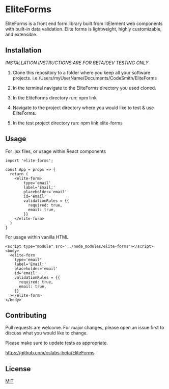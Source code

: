 # EliteForms

EliteForms is a front end form library built from litElement web components with built-in data validation. Elite forms is lightweight, highly customizable, and extensible.

## Installation

*INSTALLATION INSTRUCTIONS ARE FOR BETA/DEV TESTING ONLY*


1) Clone this repository to a folder where you keep all your software projects. 
i.e /Users/myUserName/Documents/CodeSmith/EliteForms

2) In the terminal navigate to the EliteForms directory you used cloned.

3) In the EliteForms directory run: 
         npm link

4) Navigate to the project directory where you would like to test & use EliteForms.

5) In the test project directory run:  npm link elite-forms

## Usage
For .jsx files, or usage within React components
```
import 'elite-forms';

const App = props => {
  return (
    <elite-form>
        type='email' 
        label='Email:'
        placeholder='email'
        id='email'
        validationRules = {{
          required: true,
          email: true, 
        }}
    </elite-form>
  )
}
```
For usage within vanilla HTML
```
<script type="module" src='../node_modules/elite-forms'></script>
<body>
  <elite-form 
    type='email' 
    label='Email:'
    placeholder='email'
    id='email'
    validationRules = {{
      required: true,
      email: true, 
    }}
  ></elite-form>
</body>
```

## Contributing
Pull requests are welcome. For major changes, please open an issue first to discuss what you would like to change.

Please make sure to update tests as appropriate.

https://github.com/oslabs-beta/EliteForms

## License
[MIT](https://choosealicense.com/licenses/mit/)